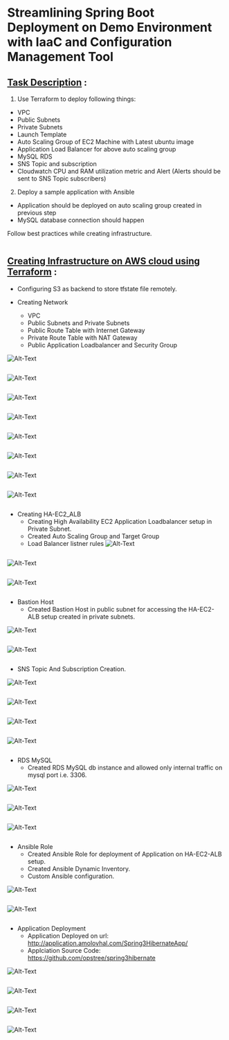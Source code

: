 # **Streamlining Spring Boot Deployment on Demo Environment with IaaC and Configuration Management Tool**


## **<u>Task Description</u>** :
1. Use Terraform to deploy following things:
- VPC
- Public Subnets
- Private Subnets
- Launch Template
- Auto Scaling Group of EC2 Machine with Latest ubuntu image
- Application Load Balancer for above auto scaling group
- MySQL RDS
- SNS Topic and subscription
- Cloudwatch CPU and RAM utilization metric and Alert (Alerts should be sent to SNS Topic subscribers)

2. Deploy a sample application with Ansible
- Application should be deployed on auto scaling group created in previous step
- MySQL database connection should happen


Follow best practices while creating infrastructure.

```
```
## **<u>Creating Infrastructure on AWS cloud using Terraform</u>** :
-   Configuring S3 as backend to store tfstate file remotely.

-   Creating Network 
    - VPC
    - Public Subnets and Private Subnets
    - Public Route Table with Internet Gateway
    - Private Route Table with NAT Gateway
    - Public Application Loadbalancer and Security Group

![Alt-Text](screenshot/1-1.png)
```
```
![Alt-Text](screenshot/1.png)
```
```
![Alt-Text](screenshot/1-2.png)
```
```
![Alt-Text](screenshot/1-3.png)
```
```
![Alt-Text](screenshot/1-4.png)
```
```
![Alt-Text](screenshot/1-5.png)
```
```
![Alt-Text](screenshot/1-6.png)
```
```
![Alt-Text](screenshot/1-7.png)
```
```

-   Creating HA-EC2_ALB
    - Creating High Availability EC2 Application Loadbalancer setup in Private Subnet.
    - Created Auto Scaling Group and Target Group
    - Load Balancer listner rules
![Alt-Text](screenshot/2.png)
```
```
![Alt-Text](screenshot/2-2.png)
```
```
![Alt-Text](screenshot/2-3.png)
```
```

-   Bastion Host
    -  Created Bastion Host in public subnet for accessing the HA-EC2-ALB setup created in private subnets. 

![Alt-Text](screenshot/3.png)
```
```
![Alt-Text](screenshot/3-2.png)
```
```

- SNS Topic And Subscription Creation.

![Alt-Text](screenshot/4.png)
```
```
![Alt-Text](screenshot/4-2.png)
```
```
![Alt-Text](screenshot/4-3.png)
```
```
![Alt-Text](screenshot/5.png)
```
```

-   RDS MySQL
    - Created RDS MySQL db instance and allowed only internal traffic on mysql port i.e. 3306. 

![Alt-Text](screenshot/6.png)
```
```
![Alt-Text](screenshot/6-1.png)
```
```
![Alt-Text](screenshot/7.png)
```
```
-   Ansible Role
    - Created Ansible Role for deployment of Application on HA-EC2-ALB setup.
    - Created Ansible Dynamic Inventory.
    - Custom Ansible configuration.

![Alt-Text](screenshot/8.png)
```
```
![Alt-Text](screenshot/9.png)
```
```
-   Application Deployment
    - Application Deployed on url: http://application.amolovhal.com/Spring3HibernateApp/
    - Applciation Source Code: https://github.com/opstree/spring3hibernate

![Alt-Text](screenshot/10.png)
```
```
![Alt-Text](screenshot/11.png)
```
```
![Alt-Text](screenshot/12.png)
```
```
![Alt-Text](screenshot/13.png)
